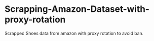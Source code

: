 # Scrapping-Amazon-Dataset-with-proxy-rotation
Scrapped Shoes data from amazon with proxy rotation to avoid ban.

